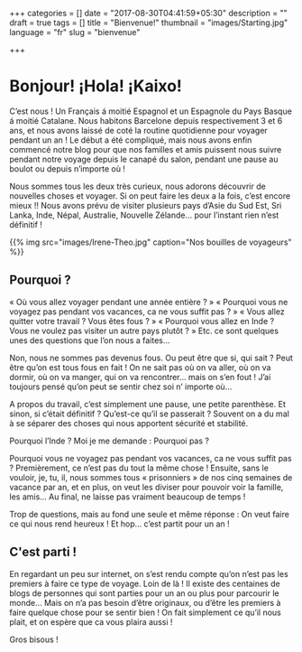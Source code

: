 +++
categories = []
date = "2017-08-30T04:41:59+05:30"
description = ""
draft = true
tags = []
title = "Bienvenue!"
thumbnail = "images/Starting.jpg"
language = "fr"
slug = "bienvenue"



+++

# Bonjour! ¡Hola! ¡Kaixo!

C’est nous ! Un Français á moitié Espagnol et un Espagnole du Pays Basque á moitié Catalane. Nous habitons Barcelone depuis respectivement 3 et 6 ans, et nous avons laissé de coté la routine quotidienne pour voyager pendant un an !
Le début a été compliqué, mais nous avons enfin commencé notre blog pour que nos familles et amis puissent nous suivre pendant notre voyage depuis le canapé du salon, pendant une pause au boulot ou depuis n’importe où !

Nous sommes tous les deux très curieux, nous adorons découvrir de nouvelles choses et voyager. Si on peut faire les deux a la fois, c’est encore mieux !! Nous avons prévu de visiter plusieurs pays d’Asie du Sud Est, Sri Lanka, Inde, Népal, Australie, Nouvelle Zélande… pour l’instant rien n’est définitif !

{{% img src="images/Irene-Theo.jpg" caption="Nos bouilles de voyageurs" %}}

## Pourquoi ?

« Où vous allez voyager pendant une année entière ? » « Pourquoi vous ne voyagez pas pendant vos vacances, ca ne vous suffit pas ? » « Vous allez quitter votre travail ? Vous êtes fous ? » « Pourquoi vous allez en Inde ? Vous ne voulez pas visiter un autre pays plutôt ? » Etc. ce sont quelques unes des questions que l’on nous a faites…

Non, nous ne sommes pas devenus fous. Ou peut être que si, qui sait ? Peut être qu’on est tous fous en fait !
On ne sait pas où on va aller, où on va dormir, où on va manger, qui on va rencontrer… mais on s’en fout ! J’ai toujours pensé qu’on peut se sentir chez soi n’ importe où…

A propos du travail, c’est simplement une pause, une petite parenthèse. Et sinon, si c’était définitif ? Qu’est-ce qu’il se passerait ? Souvent on a du mal à se séparer des choses qui nous apportent sécurité et stabilité.

Pourquoi l’Inde ? Moi je me demande : Pourquoi pas ?

Pourquoi vous ne voyagez pas pendant vos vacances, ca ne vous suffit pas ? Premièrement, ce n’est pas du tout la même chose ! Ensuite, sans le vouloir,  je, tu, il, nous sommes tous « prisonniers » de nos cinq semaines de vacance par an, et en plus, on veut les diviser pour pouvoir voir la famille, les amis… Au final, ne laisse pas vraiment beaucoup de temps !

Trop de questions, mais au fond une seule et même réponse : On veut faire ce qui nous rend heureux ! Et hop… c’est partit pour un an !

## C'est parti !
 
En regardant un peu sur internet, on s’est rendu compte qu’on n’est pas les premiers à faire ce type de voyage. Loin de là ! Il existe des centaines de blogs de personnes qui sont parties pour un an ou plus pour parcourir le monde… Mais on n’a pas besoin d’être originaux, ou d’être les premiers à faire quelque chose pour se sentir bien !
On fait simplement ce qu’il nous plait, et on espère que ca vous plaira aussi !

Gros bisous !